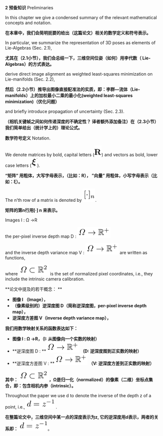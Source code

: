 **2 预备知识** Preliminaries

In this chapter we give a condensed summary of the relevant mathematical concepts and notation.

**在本章中，我们会简明扼要的给出（这篇论文）相关的数学定义和符号表示。**

In particular, we summarize the representation of 3D poses as elements of Lie-Algebras \(Sec. 2.1\),

**尤其在（2.1小节），我们会总结一下，三维空间位姿（如何）用李代数（ Lie-Algebras）的方式表达。**

derive direct image alignment as weighted least-squares minimization on Lie-manifolds \(Sec. 2.2\),

**然后（2.2小节）推导出图像直接配准法的实质，即：李群—流体（Lie-manifolds）上的加权最小二乘的最小化\(weighted least-squares minimization\)（优化问题）**

and briefly introduce propagation of uncertainty \(Sec. 2.3\).

**（相机关键帧之间如何传递深度的不确定性？ 译者额外添加备注）在（2.3小节）我们简单给出（统计学上的）理论公式。**

**数学符号定义** Notation.

We denote matrices by bold, capital letters \(![](/assets/math_21.png)\) and vectors as bold, lower case letters \(![](/assets/math_22.png)\).

**“矩阵” 用粗体，大写字母表示，（比如：R）， ”向量” 用粗体，小写字母表示（比如：ξ）。**

The n’th row of a matrix is denoted by ![](/assets/math_20.png).

**矩阵的第n行用\[·\] n 来表示。**

Images I : Ω →R

the per-pixel inverse depth map D :  ![](/assets/math_1.png)

and the inverse depth variance map V :  ![](/assets/math_1.png) are written as functions,

where ![](/assets/math_2.png) is the set of normalized pixel coordinates, i.e., they include the intrinsic camera calibration.

**论文中提及的若干概念： **

* **图像 I （Image），**
* **（像素级别的）逆深度图 D（简称逆深度图，per-pixel inverse depth map），**
* **逆深度方差图 V（inverse depth variance map），**

**我们用数学映射关系的函数表达如下：**

* **图像 I : Ω →R，（I: 从图像向一个实数的映射）**
* **逆深度图 D :  **![](/assets/math_1.png)   **（D: 逆深度图到正实数的映射）**
* **逆深度方差图 V : **![](/assets/math_1.png) **（V: 逆深度方差到正实数的映射）**

**其中： **![](/assets/math_2.png)**，Ω是归一化（normalized）的像素（二维）坐标点集合，即：包含相机内参（intrinsic）。**

Throughout the paper we use d to denote the inverse of the depth z of a point, i.e.,![](/assets/math_3.png) .

**在整篇论文中，三维空间中某一点的深度表示为z, 它的逆深度用d表示，两者的关系即：**![](/assets/math_3.png)。

